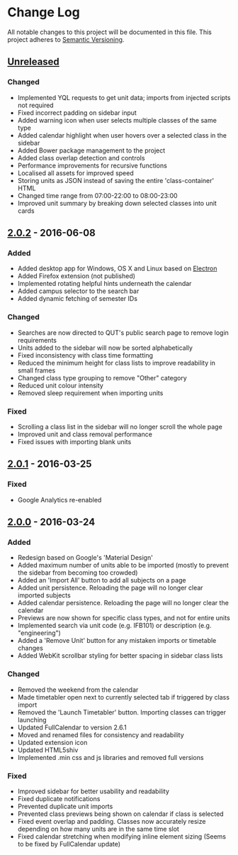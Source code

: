# Change Log
All notable changes to this project will be documented in this file.
This project adheres to [Semantic Versioning](http://semver.org/).

## [Unreleased]
### Changed
- Implemented YQL requests to get unit data; imports from injected scripts not required
- Fixed incorrect padding on sidebar input
- Added warning icon when user selects multiple classes of the same type
- Added calendar highlight when user hovers over a selected class in the sidebar
- Added Bower package management to the project
- Added class overlap detection and controls
- Performance improvements for recursive functions
- Localised all assets for improved speed
- Storing units as JSON instead of saving the entire 'class-container' HTML
- Changed time range from 07:00-22:00 to 08:00-23:00
- Improved unit summary by breaking down selected classes into unit cards

## [2.0.2] - 2016-06-08
### Added
- Added desktop app for Windows, OS X and Linux based on [Electron](http://electron.atom.io/)
- Added Firefox extension (not published)
- Implemented rotating helpful hints underneath the calendar
- Added campus selector to the search bar
- Added dynamic fetching of semester IDs

### Changed
- Searches are now directed to QUT's public search page to remove login requirements
- Units added to the sidebar will now be sorted alphabetically
- Fixed inconsistency with class time formatting
- Reduced the minimum height for class lists to improve readability in small frames
- Changed class type grouping to remove "Other" category
- Reduced unit colour intensity
- Removed sleep requirement when importing units

### Fixed
- Scrolling a class list in the sidebar will no longer scroll the whole page
- Improved unit and class removal performance
- Fixed issues with importing blank units

## [2.0.1] - 2016-03-25
### Fixed
- Google Analytics re-enabled

## [2.0.0] - 2016-03-24
### Added
- Redesign based on Google's 'Material Design'
- Added maximum number of units able to be imported (mostly to prevent the sidebar from becoming too crowded)
- Added an 'Import All' button to add all subjects on a page
- Added unit persistence. Reloading the page will no longer clear imported subjects
- Added calendar persistence. Reloading the page will no longer clear the calendar
- Previews are now shown for specific class types, and not for entire units
- Implemented search via unit code (e.g. IFB101) or description (e.g. "engineering")
- Added a 'Remove Unit' button for any mistaken imports or timetable changes
- Added WebKit scrollbar styling for better spacing in sidebar class lists

### Changed
- Removed the weekend from the calendar
- Made timetabler open next to currently selected tab if triggered by class import
- Removed the 'Launch Timetabler' button. Importing classes can trigger launching
- Updated FullCalendar to version 2.6.1
- Moved and renamed files for consistency and readability
- Updated extension icon
- Updated HTML5shiv
- Implemented .min css and js libraries and removed full versions

### Fixed
- Improved sidebar for better usability and readability
- Fixed duplicate notifications
- Prevented duplicate unit imports
- Prevented class previews being shown on calendar if class is selected
- Fixed event overlap and padding. Classes now accurately resize depending on how many units are in the same time slot
- Fixed calendar stretching when modifying inline element sizing (Seems to be fixed by FullCalendar update)

[Unreleased]: https://github.com/DeathIsUnknown/qut-timetable/compare/2.0.2
[2.0.2]: https://github.com/DeathIsUnknown/qut-timetable/compare/2.0.1...2.0.2
[2.0.1]: https://github.com/DeathIsUnknown/qut-timetable/compare/2.0.0...2.0.1
[2.0.0]: https://github.com/DeathIsUnknown/qut-timetable/compare/1.1.1...2.0.0
